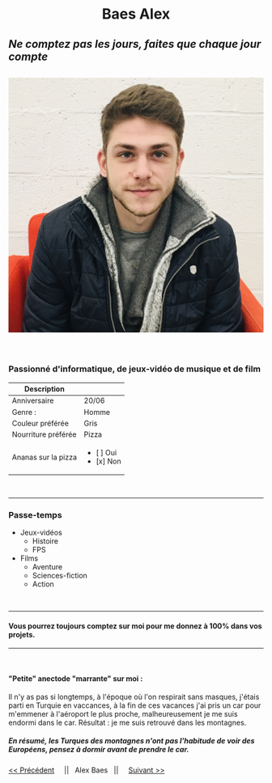 <h1 align=center>Baes Alex</p> 

*Ne comptez pas les jours, faites que chaque jour compte*
---
![ ](./Alex.jpg)
---

&nbsp;

### Passionné d'informatique, de jeux-vidéo de musique et de film 

| Description |  |
| -----------  | ----------- |
| Anniversaire | 20/06 |
| Genre :      | Homme |
| Couleur préférée | Gris |
| Nourriture préférée | Pizza |
| Ananas sur la pizza | <ul><li> [ ] Oui </li> <li> [x] Non </li></lu>

&nbsp;

---
### Passe-temps 
- Jeux-vidéos
    - Histoire
    - FPS
- Films 
    - Aventure 
    - Sciences-fiction
    - Action 

&nbsp;

--- 

#### Vous pourrez toujours comptez sur moi pour me donnez à 100% dans vos projets.

---
&nbsp;

#### "Petite" anectode "marrante" sur moi  :
Il n'y as pas si longtemps, à l'époque où l'on respirait sans masques, j'étais parti en Turquie en vaccances, à la fin de ces vacances j'ai pris un car pour m'emmener à l'aéroport le plus proche, malheureusement je me suis endormi dans le car. 
    Résultat : je me suis retrouvé dans les montagnes.

##### En résumé, les Turques des montagnes n'ont pas l'habitude de voir des Européens, pensez à dormir avant de prendre le car.


[<< Précédent](https://github.com/sebwylleman/challenge-markdown) &nbsp; &nbsp; || &nbsp; Alex Baes  &nbsp; || &nbsp; &nbsp; [Suivant >>](https://github.com/alikhalife/markdown-challenge)

